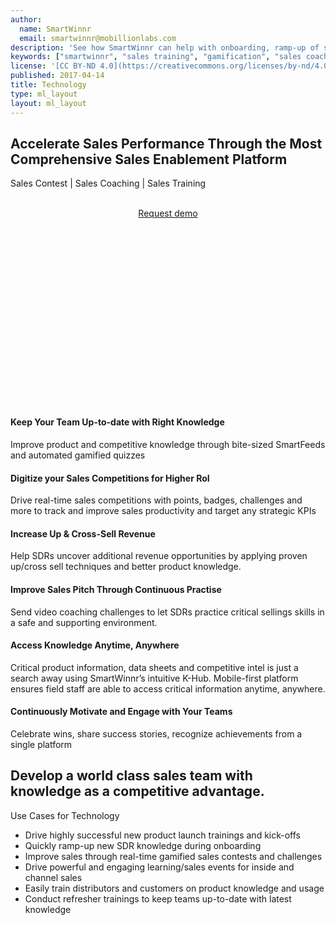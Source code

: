 ```yaml
---
author:
  name: SmartWinnr
  email: smartwinnr@mobillionlabs.com
description: 'See how SmartWinnr can help with onboarding, ramp-up of sales teams, new product launch, new service launch and more. Use SmartWinnr as a single channel to train your internal sellers, partners and distributors.'
keywords: ["smartwinnr", "sales training", "gamification", "sales coaching", "sales performance", "sales enablement", "solutions", "new product launch", "new offer launch", "new service launch", "train partners", "train distributors"]
license: '[CC BY-ND 4.0](https://creativecommons.org/licenses/by-nd/4.0)'
published: 2017-04-14
title: Technology
type: ml_layout
layout: ml_layout
---
```


<section class="ml-homepage-first-section">
  <div class="padding50">
    <div class="row ml-margin-bottom0">
      <div class="col-lg-5 col-md-5 col-sm-12 col-xs-12">
        <h1>Accelerate Sales Performance Through the Most Comprehensive Sales Enablement Platform</h1>
        <div class="ml-font20">Sales Contest | Sales Coaching | Sales Training</div></br>
        <p align="center" class="ml-padding-top ml-padding-bottom10"><a class="ml-request-demo-button" align="center" href="/request-demo">Request demo</a></p>
      </div>
      <div class="col-lg-7 col-md-7 col-sm-12 col-xs-12">
        <!-- <img class="ml-image" alt="Image" src="../../images/home_hero_image_smartwinnr.png"> -->
        <script src="https://fast.wistia.com/embed/medias/r7xfygdjgw.jsonp" async></script>
        <script src="https://fast.wistia.com/assets/external/E-v1.js" async></script>
        <div class="wistia_responsive_padding" style="padding:56.25% 0 0 0;position:relative;">
          <div class="wistia_responsive_wrapper" style="height:100%;left:0;position:absolute;top:0;width:100%;">
            <div class="wistia_embed wistia_async_r7xfygdjgw videoFoam=true" style="height:100%;position:relative;width:100%">
              <div class="wistia_swatch" style="height:100%;left:0;opacity:0;overflow:hidden;position:absolute;top:0;transition:opacity 200ms;width:100%;">
                <img src="https://fast.wistia.com/embed/medias/r7xfygdjgw/swatch" style="filter:blur(5px);height:100%;object-fit:contain;width:100%;" alt="" onload="this.parentNode.style.opacity=1;" />
              </div>
            </div>
          </div>
        </div>
      </div>
    </div>
  </div>
</section>

<section class="ml-background-white">
  <div class="padding50">
    <div class="row ml-margin-bottom20">
      <div class="col-lg-4 col-md-4 col-sm-6 col-xs-12 ml_text_height">
        <!-- <img class="ml_small_image" alt="Image" src="../images/homepage_Gamify_KPIs.png"> -->
        <h4 class="ml-title-font">Keep Your Team Up-to-date with Right Knowledge</h4>
        <div class="ml-subtext ml_subtext_height">Improve product and competitive knowledge through bite-sized SmartFeeds and automated gamified quizzes</div>
      </div>
      <div class="col-lg-4 col-md-4 col-sm-6 col-xs-12 ml_text_height">
        <!-- <img class="ml_small_image" alt="Image" src="../images/home_new_product_launch.png"> -->
        <h4 class="ml-title-font">Digitize your Sales Competitions for Higher RoI</h4>
        <div class="ml-subtext ml_subtext_height">Drive real-time sales competitions with points, badges, challenges and more to track and improve sales productivity and target any strategic KPIs</div>
      </div>
      <div class="col-lg-4 col-md-4 col-sm-6 col-xs-12 ml_text_height">
        <!-- <img class="ml_small_image" alt="Image" src="../images/home_refresher_product_training.png"> -->
        <h4 class="ml-title-font">Increase Up & Cross-Sell Revenue</h4>
        <div class="ml-subtext ml_subtext_height">Help SDRs uncover additional revenue opportunities by applying proven up/cross sell techniques and better product knowledge.</div>
      </div>
      <div class="col-lg-4 col-md-4 col-sm-6 col-xs-12 ml_text_height">
        <!-- <img class="ml_small_image" alt="Image" src="../images/home_drive_sales_methodology.png"> -->
        <h4 class="ml-title-font">Improve Sales Pitch Through Continuous Practise</h4>
        <div class="ml-subtext ml_subtext_height">Send video coaching challenges to let SDRs practice critical sellings skills in a safe and supporting environment.</div>
      </div>
      <div class="col-lg-4 col-md-4 col-sm-6 col-xs-12 ml_text_height">
        <!-- <img class="ml_small_image" alt="Image" src="../images/home_new_hire_onboarding.png"> -->
        <h4 class="ml-title-font">Access Knowledge Anytime, Anywhere</h4>
        <div class="ml-subtext ml_subtext_height">Critical product information, data sheets and competitive intel is just a search away using SmartWinnr’s intuitive K-Hub. Mobile-first platform ensures field staff are able to access critical information anytime, anywhere.</div>
      </div>
      <div class="col-lg-4 col-md-4 col-sm-6 col-xs-12 ml_text_height">
        <!-- <img class="ml_small_image" alt="Image" src="../images/home_sales_events.png"> -->
        <h4 class="ml-title-font">Continuously Motivate and Engage with Your Teams</h4>
        <div class="ml-subtext ml_subtext_height">Celebrate wins, share success stories, recognize achievements from a single platform</div>
      </div>
    </div>
  </div>
</section>

<section class="ml_background padding50">
    <div class="row ml-margin-bottom20">
      <div class="col-lg-5 col-md-5 col-sm-6 col-xs-12 ml-text-on-image">
        <h1>Develop a world class sales team with knowledge as a competitive advantage.</h1>
      </div>
      <div class="col-lg-7 col-md-7 col-sm-6 col-xs-12 ml-sales-use-case">
        <p class="ml-bold-text ml_body_text_black">Use Cases for Technology</p>
        <ul>
          <li class="ml_body_text_black ml-list-style-disc">Drive highly successful new product launch trainings and kick-offs</li>
          <li class="ml_body_text_black ml-list-style-disc">Quickly ramp-up new SDR knowledge during onboarding</li>
          <li class="ml_body_text_black ml-list-style-disc">Improve sales through real-time gamified sales contests and challenges</li>
          <li class="ml_body_text_black ml-list-style-disc">Drive powerful and engaging learning/sales events for inside and channel sales</li>
          <li class="ml_body_text_black ml-list-style-disc">Easily train distributors and customers on product knowledge and usage</li>
          <li class="ml_body_text_black ml-list-style-disc">Conduct refresher trainings to keep teams up-to-date with latest knowledge</li>
        </ul>
      </div>
    </div>
</section>
